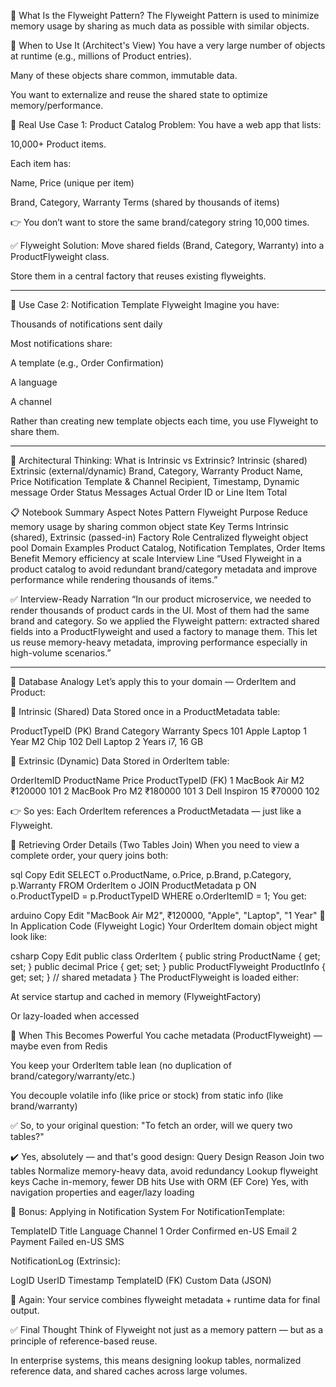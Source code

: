 ﻿🧠 What Is the Flyweight Pattern?
The Flyweight Pattern is used to minimize memory usage by sharing as much data as possible with similar objects.

🧭 When to Use It (Architect's View)
You have a very large number of objects at runtime (e.g., millions of Product entries).

Many of these objects share common, immutable data.

You want to externalize and reuse the shared state to optimize memory/performance.

🎯 Real Use Case 1: Product Catalog
Problem:
You have a web app that lists:

10,000+ Product items.

Each item has:

Name, Price (unique per item)

Brand, Category, Warranty Terms (shared by thousands of items)

👉 You don’t want to store the same brand/category string 10,000 times.

✅ Flyweight Solution:
Move shared fields (Brand, Category, Warranty) into a ProductFlyweight class.

Store them in a central factory that reuses existing flyweights.

----------------------------------------------------------------

🎯 Use Case 2: Notification Template Flyweight
Imagine you have:

Thousands of notifications sent daily

Most notifications share:

A template (e.g., Order Confirmation)

A language

A channel

Rather than creating new template objects each time, you use Flyweight to share them.

----------------------------------------------------------------
🧠 Architectural Thinking: What is Intrinsic vs Extrinsic?
Intrinsic (shared)	Extrinsic (external/dynamic)
Brand, Category, Warranty	Product Name, Price
Notification Template & Channel	Recipient, Timestamp, Dynamic message
Order Status Messages	Actual Order ID or Line Item Total

📋 Notebook Summary
Aspect					Notes
Pattern					Flyweight
Purpose					Reduce memory usage by sharing common object state
Key Terms				Intrinsic (shared), Extrinsic (passed-in)
Factory Role			Centralized flyweight object pool
Domain Examples			Product Catalog, Notification Templates, Order Items
Benefit					Memory efficiency at scale
Interview Line			“Used Flyweight in a product catalog to avoid redundant brand/category metadata and improve performance while rendering thousands of items.”

✅ Interview-Ready Narration
“In our product microservice, we needed to render thousands of product cards in the UI. Most of them had the same brand and category. 
So we applied the Flyweight pattern: extracted shared fields into a ProductFlyweight and used a factory to manage them. 
This let us reuse memory-heavy metadata, improving performance especially in high-volume scenarios.”

----------------------------------------------------------------

🧱 Database Analogy
Let’s apply this to your domain — OrderItem and Product:

🧩 Intrinsic (Shared) Data
Stored once in a ProductMetadata table:

ProductTypeID (PK)	Brand	Category	Warranty	Specs
101	Apple	Laptop	1 Year	M2 Chip
102	Dell	Laptop	2 Years	i7, 16 GB

🧩 Extrinsic (Dynamic) Data
Stored in OrderItem table:

OrderItemID	ProductName	Price	ProductTypeID (FK)
1	MacBook Air M2	₹120000	101
2	MacBook Pro M2	₹180000	101
3	Dell Inspiron 15	₹70000	102

👉 So yes: Each OrderItem references a ProductMetadata — just like a Flyweight.

🔄 Retrieving Order Details (Two Tables Join)
When you need to view a complete order, your query joins both:

sql
Copy
Edit
SELECT 
    o.ProductName,
    o.Price,
    p.Brand,
    p.Category,
    p.Warranty
FROM OrderItem o
JOIN ProductMetadata p
    ON o.ProductTypeID = p.ProductTypeID
WHERE o.OrderItemID = 1;
You get:

arduino
Copy
Edit
"MacBook Air M2", ₹120000, "Apple", "Laptop", "1 Year"
🤖 In Application Code (Flyweight Logic)
Your OrderItem domain object might look like:

csharp
Copy
Edit
public class OrderItem
{
    public string ProductName { get; set; }
    public decimal Price { get; set; }
    public ProductFlyweight ProductInfo { get; set; } // shared metadata
}
The ProductFlyweight is loaded either:

At service startup and cached in memory (FlyweightFactory)

Or lazy-loaded when accessed

🧠 When This Becomes Powerful
You cache metadata (ProductFlyweight) — maybe even from Redis

You keep your OrderItem table lean (no duplication of brand/category/warranty/etc.)

You decouple volatile info (like price or stock) from static info (like brand/warranty)

✅ So, to your original question:
"To fetch an order, will we query two tables?"

✔️ Yes, absolutely — and that's good design:
Query Design	Reason
Join two tables	Normalize memory-heavy data, avoid redundancy
Lookup flyweight keys	Cache in-memory, fewer DB hits
Use with ORM (EF Core)	Yes, with navigation properties and eager/lazy loading

🧠 Bonus: Applying in Notification System
For NotificationTemplate:

TemplateID	Title	Language	Channel
1	Order Confirmed	en-US	Email
2	Payment Failed	en-US	SMS

NotificationLog (Extrinsic):

LogID	UserID	Timestamp	TemplateID (FK)	Custom Data (JSON)

🔁 Again: Your service combines flyweight metadata + runtime data for final output.

✅ Final Thought
Think of Flyweight not just as a memory pattern — but as a principle of reference-based reuse.

In enterprise systems, this means designing lookup tables, normalized reference data, and shared caches across large volumes.